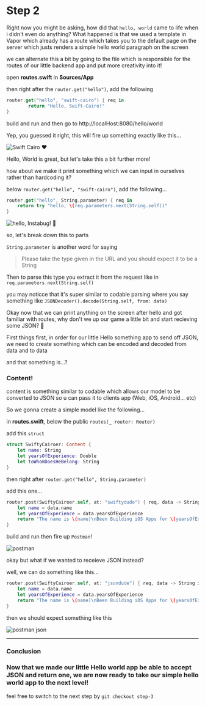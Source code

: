 # Step 2

Right now you might be asking, how did that `hello, world` came to life when i didn't even do anything? 
What happened is that we used a template in Vapor which already has a route which takes you to the default page on the server which justs renders a simple hello world paragraph on the screen

we can alternate this a bit by going to the file which is responsible for the routes of our little backend app and put more creativity into it!



open **routes.swift** in **Sources/App**



then right after the `router.get("hello")`, add the following

```Swift
router.get("hello", "swift-cairo") { req in
		return "Hello, Swift-Cairo!"
}
```



build and run and then go to http://localHost:8080/hello/world

Yep, you guessed it right, this will fire up something exactly like this...

![Swift Cairo ❤](https://github.com/ARamy23/Today-I-Read/blob/step-2/swift-cairo.png)



Hello, World is great, but let's take this a bit further more! 

how about we make it print something which we can input in ourselves rather than hardcoding it?

below `router.get("hello", "swift-cairo")`, add the following...



```Swift
router.get("hello", String.parameter) { req in 
    return try "hello, \(req.parameters.next(String.self))"
}
```



![hello, Instabug! 🐞](https://github.com/ARamy23/Today-I-Read/blob/step-2/hello%2C%20Instabug!.png)



so, let's break down this to parts



`String.parameter` is another word for saying 

> Please take the type given in the URL and you should expect it to be a String



Then to parse this type you extract it from the request like in `req.parameters.next(String.self)`

you may noticce that it's super similar to codable parsing where you say something like `JSONDecoder().decode(String.self, from: data)`



Okay now that we can print anything on the screen after hello and got familiar with routes, why don't we up our game a little bit and start recieving some JSON? 💪



First things first, in order for our little Hello something app to send off JSON, we need to create something which can be encoded and decoded from data and to data



and that something is…?

### Content!

content is something similar to codable which allows our model to be converted to JSON so u can pass it to clients app (Web, iOS, Android… etc)



So we gonna create a simple model like the following...

in **routes.swift**, below the public `routes(_ router: Router)` 



add this `struct` 

```swift
struct SwiftyCairoer: Content {
    let name: String
    let yearsOfExperience: Double
    let toWhomDoesHeBelong: String
}
```



then right after `router.get("hello", String.parameter)`

add this one...

```swift
router.post(SwiftyCairoer.self, at: "swiftydude") { req, data -> String in
    let name = data.name
    let yearsOfExperience = data.yearsOfExperience
    return "The name is \(name)\nBeen Building iOS Apps for \(yearsOfExperience)"
}
```



build and run then fire up `Postman`!

![postman](https://github.com/ARamy23/Today-I-Read/blob/step-2/postman.png)

okay but what if we wanted to receieve JSON instead?

well, we can do something like this...

```swift
router.post(SwiftyCairoer.self, at: "jsondude") { req, data -> String in
    let name = data.name
    let yearsOfExperience = data.yearsOfExperience
    return "The name is \(name)\nBeen Building iOS Apps for \(yearsOfExperience)"
}
```

then we should expect something like this 

![postman json](https://github.com/ARamy23/Today-I-Read/blob/step-2/postman%20json.png)





------



### Conclusion 

### Now that we made our little Hello world app be able to accept JSON and return one, we are now ready to take our simple hello world app to the next level!

feel free to switch to the next step by `git checkout step-3`